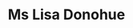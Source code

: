 ---
layout: layouts/profile.liquid
title: Ms Lisa Donohue
id: ms_lisa_donohue
prefix: Ms
first: Lisa
middle: 
last: Donohue
suffix: 
currentTitle: Corporate Board Director | Former CEO Publicis Spine & Starcom USA | Former Global Brand President Starcom Worldwide
currentOrg: GAP Inc. | NRG Energy | Brown Jordan Inc.
bio: Lisa Donohue<br />Experienced Corporate Board Director | CEO<br /><br />Collaborative C-Suite executive with strategic and operational experience.<br /><br />Extensive global consumer marketing expertise.<br /><br />Corporate Board Director across public and private companies. Range of committee experience and ESG involvement.<br /><br />Non-profit Board Leadership in education and female leadership development.<br /><br />Relevant Strengths&#58;<br /><br />- Global Executive Leadership<br /><br />- Governance and Committees<br /><br />- P&amp;L Management<br /><br />- Strategic Planning<br /><br />- Digital Business Transformation<br /><br />- Consumer Driven Strategies<br /><br />- Digital, Data and Technology<br /><br />Current Corporate Boards<br /><br />Independent Director for 2 public and 1 privately held companies<br /><br />Member of the National Association of Corporate Directors (NACD)<br /><br />GAP Inc 11.21 -<br /><br />NYSE listed (GPS), Fortune 500 company. Leading global retailer with brands including Gap, Old Navy, Athleta and Banana Republic<br /><br />Compensation &amp; Management Development Committee<br /><br />NRG Energy 10.20 -<br /><br />NYSE listed (NRG), Fortune 500 company. The leading integrated U.S. power company producing and selling energy and related consumer products and services.<br /><br />Audit Committee<br /><br />Nominating and Governance Committee<br /><br />Financial and Risk Management Committee (FARM)<br /><br />Nuclear Energy Committee Member<br /><br />Brown Jordan 8.21 -<br /><br />Privately held leading manufacturer of indoor and outdoor furniture servicing a variety of commercial and consumer markets.<br /><br />Modernizing consumer experience, brand portfolio architecture, entrance to e-commerce, brand refresh<br /><br />Past Corporate Boards<br /><br />AcuityAds Holdings (6.21 – 6.22)<br /><br />NASDAQ listed (ATY) leading technology in consumer journey based advertising automation providing marketers holistic solutions for digital advertising.<br /><br />Synacor (5.17 – 4.21)&lt;span style="font-size&#58; 14pt; line-height&#58; 23.333332061767578px;"&gt;&lt;/span&gt;<br /><br />NASDAQ listed (SYNC) leading provider of cloud-based Collaboration and Identity Management software and services serving global enterprises, video, internet and communications providers, and governments. Helped drive sale to private equity firm.<br /><br />Chair Compensation Committee<br /><br />Audit Committee<br /><br />Professional Experience<br /><br />Publicis Groupe<br /><br />Expansive career in marketing at Publicis Groupe, 3rd largest Global Communications Holding Company with revenue of ~ €10B.<br /><br />Decade focused in C-Suite management roles and on global executive leadership teams. Member of Publicis Groupe Management Committee helping define and operationalize strategy and leading 80,000 employees in over 130 offices globally.<br /><br />Provided consultative consumer marketing services including business growth opportunities, transformation agendas, consumer centric strategies, omnichannel marketing spend allocations, ZBB cost management, marketing and technology audits.<br /><br />Global experience spans many industry verticals and consumer facing businesses including retail, consumer electronics, FMCG, financial services, alcoholic beverages, healthcare, and entertainment.<br /><br />Drove value for Fortune 500 and digitally driven/DTC companies including Airbnb, Best Buy, AB InBev, Samsung, Procter &amp; Gamble, ESPN, Disney, Novartis, Bank of America, Kellogg’s, KraftHeinz, Visa, Beam Suntory.<br /><br />4 A’s Board of Directors and Ad Council Board of Directors<br /><br />CEO Publicis Spine Publicis Groupe (2017 - 2020)&lt;span style="font-size&#58; 14pt; line-height&#58; 23.333332061767578px;"&gt;&lt;/span&gt;<br /><br />Created and led Marketing Technology start-up inside Publicis Groupe, reporting directly to the Chairman/CEO and COO of Publicis Groupe.<br /><br />During tenure, Publicis Spine grew from zero to €20M+ revenue in SaaS + services model and contributed to conversion of $4.6B in incremental media billings.<br /><br />Leveraged the collective power of data, technology and talent to provide marketing transformation services to clients.<br /><br />Developed proprietary applied intelligence growth platform leveraging data, AI/ML and technology to identify and convert topline sales growth and improve operational efficiencies.<br /><br />Ran M&amp;A process aimed at identifying companies to accelerate platform development globally and increase high demand talent skill sets.<br /><br />Managed 200+ globally distributed software development team - including GDD resources in India and Argentina – and unified 3,500+ data strategists, data scientists, data engineers and analysts globally to provide professional services.<br /><br />Global Brand President Starcom Worldwide (2016 - 2017)&lt;span style="font-size&#58; 14pt; line-height&#58; 23.333332061767578px;"&gt;&lt;/span&gt;<br /><br />Led largest global media business unit of Publicis Groupe and top 3 global media services company. Reporting directly to Publicis Groupe COO.<br /><br />Managed $75+ billion in global media billings, $625+ million in revenue and 7,100+ global employees in 100+ offices.<br /><br />Delivered range of consultative marketing services to Fortune 500 companies including&#58; growth and transformation strategies, omnichannel marketing and communications strategies, channel allocations, content strategies, measurement and data and technology maturity audits.<br /><br />CEO Starcom USA, a division Starcom Worldwide (2009 - 2016)<br /><br />Managed $10.5 billion in media billings, $300 million in revenue and more than 1,100 employees in 4 cities.<br /><br />Implemented multivariate pricing models to diversify overall revenue structure while simultaneously improving margin and profitability and improving sustainability.<br /><br />Delivered range of consultative marketing services to Fortune 500 companies including&#58; growth and transformation strategies, consumer insights and trends, content strategies, data and technology audits, thought leadership and change management.<br /><br />Drove industry-leading digital practice. Built data and analytics practice from ground floor. Created product and pricing strategies, hired and re-skilled talent, integrated new agenda into core business to enable a shift from a ‘services only’ to ‘product and services’ company.<br /><br />Non-Profit Board Leadership<br /><br />She Runs It (2015 – 2022)&lt;span style="font-size&#58; 13pt; line-height&#58; 21.666667938232422px;"&gt;&lt;/span&gt;<br /><br />Co-Chair Foundation Board<br /><br />Board President Operating Board<br /><br />110 year history dedicated to supporting and empowering female leadership in the marketing, media, and technology industry. Services include mentoring, networking, community building, C-Suite industry speakers, education loan relief and job bank.<br /><br />Guiding expansion of the SRI Foundation Board to more effectively leverage philanthropic giving to support the initiatives.<br /><br />Milton Academy (2008 – 2022)<br /><br />President Board of Trustees | 7 years<br /><br />Trustee | 14years<br /><br />$420M+ endowment with most recent completed Capital Campaign raising $180M+ for endowment.<br /><br />Key initiatives include 10 Year Strategic Plan, Curriculum Renewal, Land and Property Strategy, Debt Refinancing and Campus Master Planning and Development<br /><br />Helped guide institution through COVID-19 pandemic including focus on health and safety requirements, development of best-in-class remote and hybrid learning models across K-12 day and global boarding students<br /><br />Personal<br /><br />Brown University (’87) BA Dual Major in Organizational Behavior and Management and Business Economics.<br /><br />Reside in New York and Massachusetts<br /><br />Avid athlete with current focus on golf, skiing, hiking and paddle boarding.
linkedin: https://www.linkedin.com/in/lisa-b-donohue
tiktok: 
twitter: 
aboutme: 
insta: 
orgURL: 
snapchat: 
personalURL: 
smallHeadshotURL: assets/images/headshots/IMG_0012_converted_scaled.avif
originalHeadshotURL: assets/images/headshots/IMG_0012_converted_scaled.avif
tags-experience: 
 - Business Development
 - Corporate Development
 - Digital Transformation
 - Governance
 - Private Companies
 - Public Companies
 - Supply Chain
 - Digital
 - Digital Transformation
 - Global
 - Governance
 - International
 - Marketing
 - P&L&#58; $0-$500M
 - Public Companies
 - Transformational and Growth
 - SAAS
tags-current-industries: 
 - Apparel Manufacturing
 - Energy/Utilities
 - Furniture and Home Furnishings Stores
tags-current-position: 
tags-past-industries: 
 - Advertising
 - Amusement, Gambling, and Recreation Industries
 - Apparel Manufacturing
 - Beverage and Tobacco Product Manufacturing
 - Broadcasting (except Internet)
 - Clothing and Clothing Accessories Stores
 - Corporate Directorships
 - Electronics and Appliance Stores
 - Finance and Insurance
 - Food Services and Drinking Places
 - Insurance Carriers and Related Activities
 - Internet Publishing and Broadcasting
 - Marketing/Sales
 - Media
 - Motion Picture and Sound Recording Industries
 - Motor Vehicle and Parts Dealers
 - PR/Communications
 - Publishing Industries (except Internet)
 - Technology
 - Telecommunications
tags-past-position: 
 - CEO / Chief Executive Officer
 - EVP / Executive Vice President
 - President
 - SVP / Senior Vice President
 - VP / Vice President
tags-current-board-service: 
    - Corporate Private
    - Corporate Public
    - Nonprofit
    - SPAC
    - VC
    - Private Equity
tags-past-board-service: 
    - Corporate Private
    - Corporate Public
    - Nonprofit
    - SPAC
    - VC
    - Private Equity
boards-current-corporate-private: 
boards-current-corporate-public: 
 - Gap Inc, Independent Director
 - NRG Energy, Independent Director
boards-current-nonprofit: 
boards-current-privateequity: 
 - Brown Jordan Inc, Independent Director
boards-current-spac: 
boards-current-vc: 
boards-past-corporate-private: 
boards-past-corporate-public: 
 - Acuity Ads Holdings, Independent Director
 - Synacor, Independent Director
boards-past-nonprofit: 
 - Milton Academy, President Board of Trustees | Trustee
 - She Runs It &#58; Operating Board, Board President
 - She Runs It &#58; Foundation Board, Co-Chair
 - 4 A's, Director
boards-past-privateequity: 
boards-past-spac: 
boards-past-vc: 
---